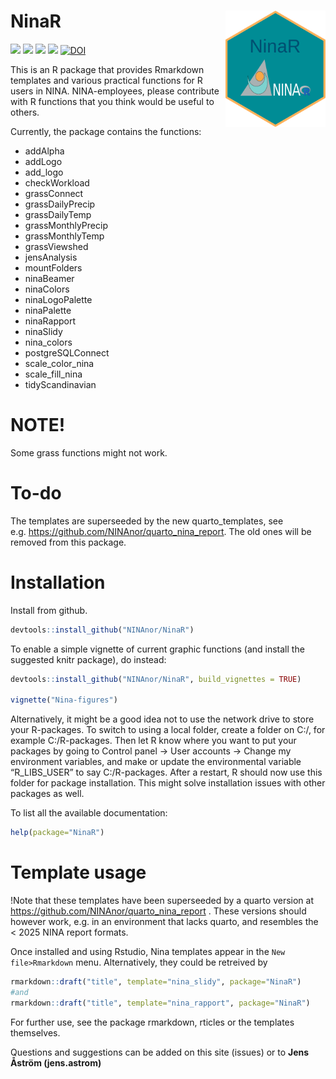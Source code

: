 
<!-- README.md is generated from README.Rmd. Please edit that file -->

# NinaR <img src="https://github.com/NINAnor/NinaR/blob/master/inst/img/NinaR_logo.png" align="right" width="160px"/>

<!-- badges: start -->

[![](https://img.shields.io/badge/lifecycle-stable-brightgreen.svg)](https://lifecycle.r-lib.org/articles/stages.html#stable)
[![](https://img.shields.io/badge/devel%20version-0.2.2.13-blue.svg)](https://github.com/NINAnor/NinaR)
[![](https://www.r-pkg.org/badges/version/NinaR)](https://cran.r-project.org/package=NinaR)
[![](https://img.shields.io/github/languages/code-size/NINAnor/NinaR.svg)](https://github.com/NINAnor/NinaR)
[![DOI](https://zenodo.org/badge/54413656.svg)](https://doi.org/10.5281/zenodo.16947268)
<!-- badges: end -->

This is an R package that provides Rmarkdown templates and various
practical functions for R users in NINA. NINA-employees, please
contribute with R functions that you think would be useful to others.

Currently, the package contains the functions:

- addAlpha
- addLogo
- add_logo
- checkWorkload
- grassConnect
- grassDailyPrecip
- grassDailyTemp
- grassMonthlyPrecip
- grassMonthlyTemp
- grassViewshed
- jensAnalysis
- mountFolders
- ninaBeamer
- ninaColors
- ninaLogoPalette
- ninaPalette
- ninaRapport
- ninaSlidy
- nina_colors
- postgreSQLConnect
- scale_color_nina
- scale_fill_nina
- tidyScandinavian

# NOTE!

Some grass functions might not work.

# To-do

The templates are superseeded by the new quarto_templates, see
e.g. <https://github.com/NINAnor/quarto_nina_report>. The old ones will
be removed from this package.

# Installation

Install from github.

``` r
devtools::install_github("NINAnor/NinaR")
```

To enable a simple vignette of current graphic functions (and install
the suggested knitr package), do instead:

``` r
devtools::install_github("NINAnor/NinaR", build_vignettes = TRUE)

vignette("Nina-figures")
```

Alternatively, it might be a good idea not to use the network drive to
store your R-packages. To switch to using a local folder, create a
folder on C:/, for example C:/R-packages. Then let R know where you want
to put your packages by going to Control panel -\> User accounts -\>
Change my environment variables, and make or update the environmental
variable “R_LIBS_USER” to say C:/R-packages. After a restart, R should
now use this folder for package installation. This might solve
installation issues with other packages as well.

To list all the available documentation:

``` r
help(package="NinaR")
```

# Template usage

!Note that these templates have been superseeded by a quarto version at
<https://github.com/NINAnor/quarto_nina_report> . These versions should
however work, e.g. in an environment that lacks quarto, and resembles
the \< 2025 NINA report formats.

Once installed and using Rstudio, Nina templates appear in the
`New file>Rmarkdown` menu. Alternatively, they could be retreived by

``` r
rmarkdown::draft("title", template="nina_slidy", package="NinaR")
#and
rmarkdown::draft("title", template="nina_rapport", package="NinaR")
```

For further use, see the package rmarkdown, rticles or the templates
themselves.

Questions and suggestions can be added on this site (issues) or to
**Jens Åström (jens.astrom)**
